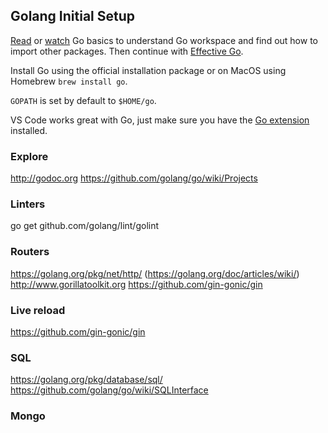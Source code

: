 ## Golang Initial Setup

[Read](https://golang.org/doc/code.html) or [watch](https://www.youtube.com/watch?v=XCsL89YtqCs) Go basics to understand Go workspace and find out how to import other packages. Then continue with [Effective Go](https://golang.org/doc/effective_go.html).

Install Go using the official installation package or on MacOS using Homebrew `brew install go`.

`GOPATH` is set by default to `$HOME/go`.

VS Code works great with Go, just make sure you have the [Go extension](https://marketplace.visualstudio.com/items?itemName=lukehoban.Go) installed.

### Explore

http://godoc.org
https://github.com/golang/go/wiki/Projects


### Linters
go get github.com/golang/lint/golint


### Routers

https://golang.org/pkg/net/http/ (https://golang.org/doc/articles/wiki/)
http://www.gorillatoolkit.org
https://github.com/gin-gonic/gin


### Live reload

https://github.com/gin-gonic/gin

### SQL

https://golang.org/pkg/database/sql/
https://github.com/golang/go/wiki/SQLInterface

### Mongo
